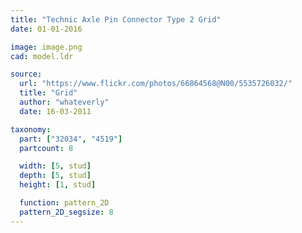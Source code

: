 ```yaml
---
title: "Technic Axle Pin Connector Type 2 Grid"
date: 01-01-2016

image: image.png
cad: model.ldr

source:
  url: "https://www.flickr.com/photos/66864568@N00/5535726032/"
  title: "Grid"
  author: "whateverly"
  date: 16-03-2011

taxonomy:
  part: ["32034", "4519"]
  partcount: 8

  width: [5, stud]
  depth: [5, stud]
  height: [1, stud]

  function: pattern_2D
  pattern_2D_segsize: 8
---
```

